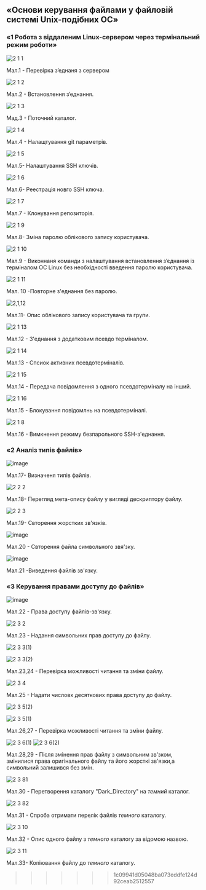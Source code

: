 ## «Основи керування файлами у файловій системі Unix-подібних ОС»

### «1 Робота з віддаленим Linux-сервером через термінальний режим роботи»

![2 1 1](https://user-images.githubusercontent.com/127152277/230714739-bb21bd15-fdfb-4a7a-8761-8d9b83e95e83.png)

Мал.1 - Перевірка з’еднаня з сервером

![2 1 2](https://user-images.githubusercontent.com/127152277/230714787-cb912653-8854-4d22-bc0e-182d33133839.png)

Мал.2 - Встановлення з’еднання.

![2 1 3](https://user-images.githubusercontent.com/127152277/230714796-67bf305e-06d3-4eac-b4f9-2369b650115c.png)

Мад.3 - Поточний каталог.

![2 1 4](https://user-images.githubusercontent.com/127152277/230714807-ac6ea614-2472-4d57-9006-0cd9c28ff372.png)
 
Мал.4 - Налащтування git параметрів.

![2 1 5](https://user-images.githubusercontent.com/127152277/230714846-fb6b43f2-18d9-4d28-99e7-03d6006d19c9.png)

Мал.5- Налаштування SSH ключів.

![2 1 6](https://user-images.githubusercontent.com/127152277/230714873-39d351fb-8d66-432e-9ba5-74e23935d022.png)

Мал.6- Реестрація новго SSH ключа.

![2 1 7](https://user-images.githubusercontent.com/127152277/230714896-89ece0d9-d32c-4506-8cac-eed8c32c31f1.png)

Мал.7 - Клонування репозиторія.

![2 1 9](https://user-images.githubusercontent.com/127152277/230714936-a5538b47-c586-4ac0-8bc7-9fc048727948.png)

Мал.8- Зміна паролю облікового запису користувача.

![2 1 10](https://user-images.githubusercontent.com/127152277/230714966-e778f3ca-e1d6-4031-8e08-383a2994adcc.png)

Мал.9 - Виконнаня команди з налаштування встановлення з’єднання із терміналом ОС Linux без необхідності введення паролю користувача.

![2 1 11](https://user-images.githubusercontent.com/127152277/230715021-1c1c51cd-a573-4f0e-a99a-ce117ca768d1.png)

Мал. 10 -Повторне з'еднання без паролю.

![2,1,12](https://user-images.githubusercontent.com/127152277/230715052-5333a603-4d77-4595-9d70-e0f086762add.png)

Мал.11- Опис облікового запису користувача та групи.

![2 1 13](https://user-images.githubusercontent.com/127152277/230715101-9d5eb062-a52b-45a1-93be-cc355404ff26.png)

Мал.12 - З'еднання з додатковим псевдо терміналом.

![2 1 14](https://user-images.githubusercontent.com/127152277/230715127-02cd695d-47bb-4c79-bea4-70ce30dc7874.png)

Мал.13 - Спсиок активних псевдотерміналів.

![2 1 15](https://user-images.githubusercontent.com/127152277/230715136-d474db1f-de19-4665-861d-ca0dbc4cd154.png)

Мал.14 - Передача повідомлення з одного псевдотерміналу на інший.

![2 1 16](https://user-images.githubusercontent.com/127152277/230715160-292a411f-0173-4d60-879a-2c0449852692.png)

Мал.15 - Блокування повідомлнь на псевдотерміналі.

![2 1 8](https://user-images.githubusercontent.com/127152277/230715209-181d717c-5719-4d4f-860f-de59d4e13c97.png)

Мал.16 - Вимкнення режиму безпарольного SSH-з'еднання.

### «2 Аналіз типів файлів»

![image](https://user-images.githubusercontent.com/127152277/230715333-3ceda8ed-c41e-4818-9f25-424eb6d2a85e.png)

Мал.17- Визначеня типів файлів.

![2 2 2](https://user-images.githubusercontent.com/127152277/230715402-894a562f-7b2e-4a92-8264-4bf4cf05401a.png)

Мал.18- Перегляд мета-опису файлу у вигляді дескриптору файлу.

![2 2 3](https://user-images.githubusercontent.com/127152277/230715422-d53c2660-cb27-49e1-877d-64c8e7991623.png)

Мал.19- Свторення жорстких зв'язків.

![image](https://user-images.githubusercontent.com/127152277/230715621-697d7d8f-8f48-4587-98d6-feaa796e6f2b.png)

Мал.20 - Свторення файла символьного звя'зку.

![image](https://user-images.githubusercontent.com/127152277/230715714-93704910-5dbf-4531-8e52-caf689012612.png)

Мал.21 -Виведення файлів зв'язку.

### «3 Керування правами доступу до файлів»

![image](https://user-images.githubusercontent.com/127152277/230715774-c645e08a-b754-4c0f-9848-8712a7683324.png)

Мал.22 - Права доступу файлів-зв'язку.

![2 3 2](https://user-images.githubusercontent.com/127152277/230715942-c9fdd707-2891-4186-a1b2-117e65e0bf18.png)

Мал.23 - Надання символьних прав доступу до файлу.

![2 3 3(1)](https://user-images.githubusercontent.com/127152277/230715964-abfbf91f-9f79-4f26-8eba-eb95599dfb2d.png)

![2 3 3(2)](https://user-images.githubusercontent.com/127152277/230715972-a58c2a69-7e9a-4af6-bfdf-a8b62c26e5af.png)

Мал.23,24 - Перевірка можливості читання та зміни файлу.

![2 3 4](https://user-images.githubusercontent.com/127152277/230715994-9ea85cf3-4f44-492f-888c-5500453ae554.png)

Мал.25 - Надати числовх десяткових права доступу до файлу.

![2 3 5(2)](https://user-images.githubusercontent.com/127152277/230716054-6a51fcb5-e8af-408d-a778-594260e64194.png)

![2 3 5(1)](https://user-images.githubusercontent.com/127152277/230716053-0dee44cb-c119-408f-9c32-2c49dabe8a01.png)

Мал.26,27 - Перевірка можливості читання та зміни файлу.

![2 3 6(1)](https://user-images.githubusercontent.com/127152277/230716203-f359a500-2d52-4bcb-a606-80f11ce8ac06.png)
![2 3 6(2)](https://user-images.githubusercontent.com/127152277/230716208-00f5315e-6858-443c-8ef7-38c4be7ea786.png)

Мал.28,29 - Після змінення прав файлу з символьним зв'зком, змінилися права оригінального файлу та його жорсткі зв'язки,а символьний залишився без змін.

![2 3 81](https://user-images.githubusercontent.com/127152277/230716445-cecc9faf-1f9b-49e9-b197-d3d5af49c9f0.png)

Мал.30 - Перетворення каталогу "Dark_Directory" на *темний* каталог.

![2 3 82](https://user-images.githubusercontent.com/127152277/230716558-111042d1-9728-42ef-8187-c9727f0bdbe0.png)

Мал.31 - Спроба отримати перелік файлів *темного* каталогу.

![2 3 10](https://user-images.githubusercontent.com/127152277/230716684-43157234-c408-4a25-a7e4-9f1198972846.png)

Мал.32 - Опис одного файлу з *темного* каталогу за відомою назвою.

![2 3 11](https://user-images.githubusercontent.com/127152277/230716728-9fe6d072-3fd0-4e9b-978f-b34c6d363455.png)

Мал.33- Копіювання файлу до *темного* каталогу.

>>>>>>> 1c09941d05048ba073eddfe124d92ceab2512557
